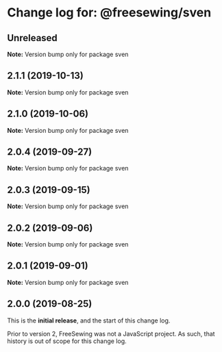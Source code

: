 # Change log for: @freesewing/sven


## Unreleased

**Note:** Version bump only for package sven


## 2.1.1 (2019-10-13)

**Note:** Version bump only for package sven


## 2.1.0 (2019-10-06)

**Note:** Version bump only for package sven


## 2.0.4 (2019-09-27)

**Note:** Version bump only for package sven


## 2.0.3 (2019-09-15)

**Note:** Version bump only for package sven


## 2.0.2 (2019-09-06)

**Note:** Version bump only for package sven


## 2.0.1 (2019-09-01)

**Note:** Version bump only for package sven




## 2.0.0 (2019-08-25)

This is the **initial release**, and the start of this change log.

Prior to version 2, FreeSewing was not a JavaScript project.
As such, that history is out of scope for this change log.
